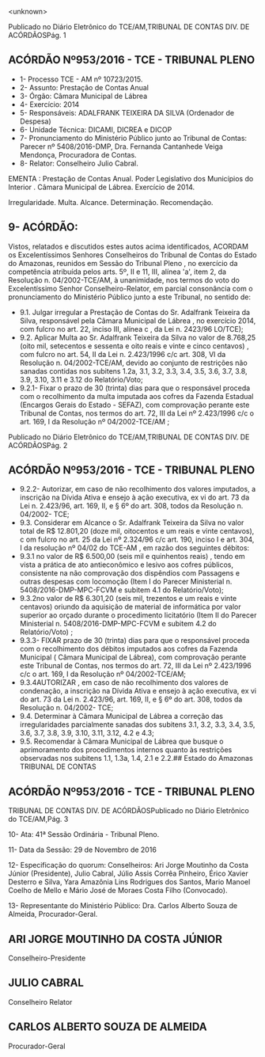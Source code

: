 &lt;unknown&gt;

Publicado  no  Diário Eletrônico do TCE/AM,TRIBUNAL DE CONTAS DIV. DE  ACÓRDÃOSPág. 1

## ACÓRDÃO Nº953/2016 - TCE - TRIBUNAL PLENO

- 1- Processo TCE - AM nº 10723/2015.
- 2- Assunto: Prestação de Contas Anual
- 3- Órgão: Câmara Municipal de Lábrea
- 4- Exercício: 2014
- 5- Responsáveis: ADALFRANK TEIXEIRA DA SILVA (Ordenador de Despesa)
- 6- Unidade Técnica: DICAMI, DICREA e DICOP
- 7- Pronunciamento  do Ministério  Público  junto  ao Tribunal  de Contas: Parecer  nº 5408/2016-DMP, Dra. Fernanda Cantanhede Veiga Mendonça, Procuradora de Contas.
- 8- Relator: Conselheiro Julio Cabral.

EMENTA : Prestação de Contas Anual. Poder Legislativo  dos Municípios  do Interior . Câmara Municipal de Lábrea. Exercício de 2014.

Irregularidade. Multa. Alcance. Determinação. Recomendação.

## 9- ACÓRDÃO:

Vistos, relatados e discutidos estes autos acima identificados, ACORDAM os Excelentíssimos Senhores Conselheiros do Tribunal de Contas do Estado do Amazonas, reunidos em Sessão do Tribunal Pleno , no exercício da competência atribuída pelos arts. 5º,  II e 11,  III, alínea 'a', item 2, da Resolução n. 04/2002-TCE/AM, à unanimidade, nos termos do voto do  Excelentíssimo Senhor Conselheiro-Relator, em parcial consonância com o pronunciamento do Ministério Público junto a este Tribunal, no sentido de:

- 9.1. Julgar irregular a  Prestação de Contas do Sr.  Adalfrank Teixeira da Silva,  responsável  pela  Câmara  Municipal  de  Lábrea  ,  no  exercício 2014,  com  fulcro  no  art.  22,  inciso  III,  alínea c , da  Lei  n.  2423/96  LO/TCE);
- 9.2. Aplicar Multa ao Sr. Adalfrank Teixeira da Silva no valor de 8.768,25 (oito mil, setecentos e sessenta e oito reais e vinte e cinco centavos) , com fulcro no art. 54, II da Lei n. 2.423/1996 c/c art. 308, VI da Resolução n. 04/2002-TCE/AM, devido ao conjunto de restrições não sanadas contidas nos subitens 1.2a, 3.1, 3.2, 3.3, 3.4, 3.5, 3.6, 3.7, 3.8, 3.9, 3.10, 3.11 e 3.12 do Relatório/Voto;
- 9.2.1- Fixar o prazo de 30 (trinta) dias para que o responsável proceda com o recolhimento da multa imputada aos cofres da Fazenda Estadual (Encargos Gerais do Estado - SEFAZ), com comprovação perante este Tribunal de Contas, nos termos do art. 72, III da Lei nº 2.423/1996 c/c o art. 169, I da Resolução nº 04/2002-TCE/AM ;

Publicado  no  Diário Eletrônico do TCE/AM,TRIBUNAL DE CONTAS DIV. DE  ACÓRDÃOSPág. 2

## ACÓRDÃO Nº953/2016 - TCE - TRIBUNAL PLENO

- 9.2.2- Autorizar, em caso de não recolhimento dos valores imputados, a inscrição na Dívida Ativa e ensejo à ação executiva, ex vi do art. 73 da Lei n. 2.423/96, art. 169,  II,  e § 6º do  art. 308, todos da Resolução n. 04/2002- TCE;
- 9.3. Considerar em Alcance o Sr. Adalfrank Teixeira da Silva no valor total de R$ 12.801,20 (doze mil, oitocentos e um reais e vinte centavos), c om fulcro no art. 25 da Lei nº 2.324/96 c/c art. 190, inciso I e art.  304,  I  da  resolução nº 04/02 do TCE-AM , em razão dos seguintes débitos:
- 9.3.1 no valor de R$ 6.500,00 (seis mil e quinhentos reais) , tendo em vista a  prática  de  ato  antieconômico  e  lesivo  aos  cofres  públicos, consistente  na  não  comprovação  dos  dispêndios  com  Passagens  e outras  despesas  com  locomoção  (Item  I  do  Parecer  Ministerial  n. 5408/2016-DMP-MPC-FCVM e subitem 4.1 do Relatório/Voto);
- 9.3.2no valor de R$ 6.301,20 (seis mil, trezentos e um reais e vinte centavos) oriundo  da  aquisição  de  material  de  informática  por  valor superior ao orçado durante o procedimento licitatório (Item II  do Parecer Ministerial n. 5408/2016-DMP-MPC-FCVM e subitem 4.2 do Relatório/Voto) ;
- 9.3.3- FIXAR prazo de 30 (trinta) dias para que o responsável proceda com  o  recolhimento  dos  débitos  imputados  aos  cofres  da  Fazenda Municipal  (  Câmara  Municipal  de  Lábrea),  com  comprovação  perante este Tribunal de Contas, nos termos do art. 72, III da Lei nº 2.423/1996 c/c o art. 169, I da Resolução nº 04/2002-TCE/AM;
- 9.3.4AUTORIZAR , em  caso  de  não  recolhimento  dos  valores  de condenação, a inscrição na Dívida Ativa e ensejo à ação executiva, ex vi do art. 73  da Lei n. 2.423/96,  art. 169,  II, e § 6º do art. 308, todos da Resolução n. 04/2002- TCE;
- 9.4. Determinar à Câmara Municipal de Lábrea a correção das irregularidades  parcialmente  sanadas  dos  subitens  3.1,  3.2,  3.3,  3.4, 3.5, 3.6, 3.7, 3.8, 3.9, 3.10, 3.11, 3.12, 4.2 e 4.3;
- 9.5. Recomendar à Câmara Municipal de Lábrea que busque o aprimoramento dos procedimentos internos quanto às restrições observadas nos subitens 1.1, 1.3a, 1.4, 2.1 e 2.2.## Estado do Amazonas TRIBUNAL DE CONTAS

## ACÓRDÃO Nº953/2016 - TCE - TRIBUNAL PLENO

TRIBUNAL DE CONTAS DIV. DE  ACÓRDÃOSPublicado  no  Diário Eletrônico do TCE/AM,Pág. 3

10-  Ata: 41ª Sessão Ordinária - Tribunal Pleno.

11-  Data da Sessão: 29 de Novembro de 2016

12-  Especificação  do  quorum: Conselheiros: Ari Jorge  Moutinho  da  Costa  Júnior (Presidente), Julio Cabral,  Júlio Assis Corrêa Pinheiro, Érico Xavier Desterro e Silva, Yara  Amazônia  Lins  Rodrigues  dos  Santos,  Mario  Manoel  Coelho  de  Mello  e  Mário José de Moraes Costa Filho (Convocado).

13-  Representante do Ministério Público: Dra. Carlos Alberto Souza de Almeida, Procurador-Geral.

## ARI JORGE MOUTINHO DA COSTA JÚNIOR

Conselheiro-Presidente

## JULIO CABRAL

Conselheiro Relator

## CARLOS ALBERTO SOUZA DE ALMEIDA

Procurador-Geral